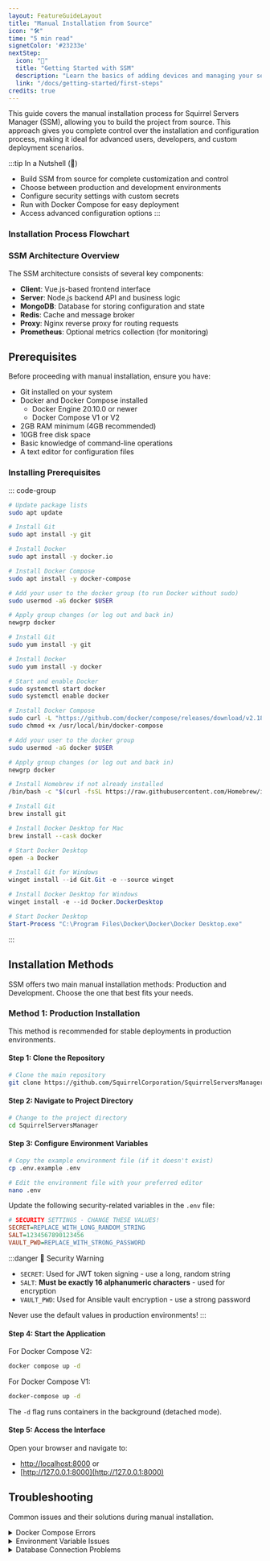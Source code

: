 ```yaml
---
layout: FeatureGuideLayout
title: "Manual Installation from Source"
icon: "🛠️"
time: "5 min read"
signetColor: '#23233e'
nextStep:
  icon: "🚀"
  title: "Getting Started with SSM"
  description: "Learn the basics of adding devices and managing your servers."
  link: "/docs/getting-started/first-steps"
credits: true
---
```

This guide covers the manual installation process for Squirrel Servers Manager (SSM), allowing you to build the project from source. This approach gives you complete control over the installation and configuration process, making it ideal for advanced users, developers, and custom deployment scenarios.

:::tip In a Nutshell (🌰)
- Build SSM from source for complete customization and control
- Choose between production and development environments
- Configure security settings with custom secrets
- Run with Docker Compose for easy deployment
- Access advanced configuration options
:::



### Installation Process Flowchart

<ProcessSteps :steps="[
  { title: 'Clone Repository', description: 'Get the source code from GitHub' },
  { title: 'Configure Environment', description: 'Set up security and connection settings' },
  { title: 'Start Services', description: 'Launch with Docker Compose' },
  { title: 'Verify Installation', description: 'Confirm services are running properly' },
  { title: 'Initial Setup', description: 'Create admin account and configure settings' }
]" />

### SSM Architecture Overview

The SSM architecture consists of several key components:

- **Client**: Vue.js-based frontend interface
- **Server**: Node.js backend API and business logic
- **MongoDB**: Database for storing configuration and state
- **Redis**: Cache and message broker
- **Proxy**: Nginx reverse proxy for routing requests
- **Prometheus**: Optional metrics collection (for monitoring)

## Prerequisites

Before proceeding with manual installation, ensure you have:

- Git installed on your system
- Docker and Docker Compose installed
  - Docker Engine 20.10.0 or newer
  - Docker Compose V1 or V2
- 2GB RAM minimum (4GB recommended)
- 10GB free disk space
- Basic knowledge of command-line operations
- A text editor for configuration files

### Installing Prerequisites

::: code-group
```bash [Ubuntu/Debian]
# Update package lists
sudo apt update

# Install Git
sudo apt install -y git

# Install Docker
sudo apt install -y docker.io

# Install Docker Compose
sudo apt install -y docker-compose

# Add your user to the docker group (to run Docker without sudo)
sudo usermod -aG docker $USER

# Apply group changes (or log out and back in)
newgrp docker
```

```bash [CentOS/RHEL]
# Install Git
sudo yum install -y git

# Install Docker
sudo yum install -y docker

# Start and enable Docker
sudo systemctl start docker
sudo systemctl enable docker

# Install Docker Compose
sudo curl -L "https://github.com/docker/compose/releases/download/v2.18.1/docker-compose-$(uname -s)-$(uname -m)" -o /usr/local/bin/docker-compose
sudo chmod +x /usr/local/bin/docker-compose

# Add your user to the docker group
sudo usermod -aG docker $USER

# Apply group changes (or log out and back in)
newgrp docker
```

```bash [macOS]
# Install Homebrew if not already installed
/bin/bash -c "$(curl -fsSL https://raw.githubusercontent.com/Homebrew/install/HEAD/install.sh)"

# Install Git
brew install git

# Install Docker Desktop for Mac
brew install --cask docker

# Start Docker Desktop
open -a Docker
```

```powershell [Windows]
# Install Git for Windows
winget install --id Git.Git -e --source winget

# Install Docker Desktop for Windows
winget install -e --id Docker.DockerDesktop

# Start Docker Desktop
Start-Process "C:\Program Files\Docker\Docker\Docker Desktop.exe"
```
:::

## Installation Methods

SSM offers two main manual installation methods: Production and Development. Choose the one that best fits your needs.

### Method 1: Production Installation

This method is recommended for stable deployments in production environments.

#### Step 1: Clone the Repository

```bash
# Clone the main repository
git clone https://github.com/SquirrelCorporation/SquirrelServersManager
```

#### Step 2: Navigate to Project Directory

```bash
# Change to the project directory
cd SquirrelServersManager
```

#### Step 3: Configure Environment Variables

```bash
# Copy the example environment file (if it doesn't exist)
cp .env.example .env

# Edit the environment file with your preferred editor
nano .env
```

Update the following security-related variables in the `.env` file:

```ini
# SECURITY SETTINGS - CHANGE THESE VALUES!
SECRET=REPLACE_WITH_LONG_RANDOM_STRING
SALT=1234567890123456
VAULT_PWD=REPLACE_WITH_STRONG_PASSWORD
```

:::danger 🔐 Security Warning
- `SECRET`: Used for JWT token signing - use a long, random string
- `SALT`: **Must be exactly 16 alphanumeric characters** - used for encryption
- `VAULT_PWD`: Used for Ansible vault encryption - use a strong password

Never use the default values in production environments!
:::

#### Step 4: Start the Application

For Docker Compose V2:
```bash
docker compose up -d
```

For Docker Compose V1:
```bash
docker-compose up -d
```

The `-d` flag runs containers in the background (detached mode).

#### Step 5: Access the Interface

Open your browser and navigate to:
- [http://localhost:8000](http://localhost:8000) or 
- [http://127.0.0.1:8000](http://127.0.0.1:8000)

## Troubleshooting

Common issues and their solutions during manual installation.

<details>
<summary>Docker Compose Errors</summary>

- **Symptom**: `docker compose up` fails with errors like "service ... failed to build" or network issues.
- **Solution**: 
  - Ensure Docker and Docker Compose are correctly installed and on the system PATH.
  - Check for port conflicts on your host machine (e.g., if port 8000 is already in use).
  - Verify you have sufficient disk space and memory.
  - Try pruning unused Docker images and volumes: `docker system prune -a`
</details>

<details>
<summary>Environment Variable Issues</summary>

- **Symptom**: Application fails to start, or features don't work as expected, possibly due to incorrect `.env` settings.
- **Solution**:
  - Double-check that `SECRET`, `SALT`, and `VAULT_PWD` are correctly set and meet requirements (e.g., SALT length).
  - Ensure the `.env` file is in the project root and readable by the Docker daemon/user.
  - If you modified other variables, ensure they are correct.
</details>

<details>
<summary>Database Connection Problems</summary>

- **Symptom**: Errors related to MongoDB connection.
- **Solution**:
  - Check Docker logs for the MongoDB container: `docker logs <mongodb_container_name>`
  - Ensure the MongoDB service is running correctly within Docker.
  - Verify network connectivity between the SSM server container and the MongoDB container if they are on custom Docker networks.
</details>

